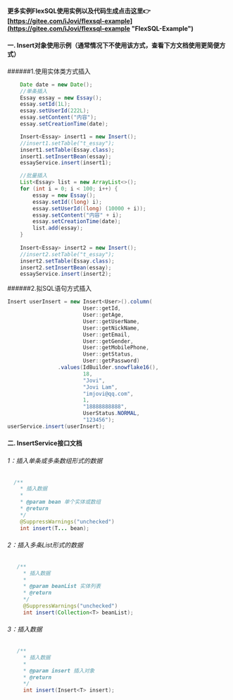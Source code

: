 #### 更多实例FlexSQL使用实例以及代码生成点击这里👉 [https://gitee.com/iJovi/flexsql-example](https://gitee.com/iJovi/flexsql-example "FlexSQL-Example")
#### 一. Insert对象使用示例（通常情况下不使用该方式，查看下方文档使用更简便方式）
######1.使用实体类方式插入
```java
    Date date = new Date();
    //单条插入
    Essay essay = new Essay();
    essay.setId(1L);
    essay.setUserId(222L);
    essay.setContent("内容");
    essay.setCreationTime(date);

    Insert<Essay> insert1 = new Insert();
	//insert1.setTable("t_essay");
    insert1.setTable(Essay.class);
    insert1.setInsertBean(essay);
    essayService.insert(insert1);

    //批量插入
    List<Essay> list = new ArrayList<>();
    for (int i = 0; i < 100; i++) {
        essay = new Essay();
        essay.setId((long) i);
        essay.setUserId((long) (10000 + i));
        essay.setContent("内容" + i);
        essay.setCreationTime(date);
        list.add(essay);
    }
	
    Insert<Essay> insert2 = new Insert();
	//insert2.setTable("t_essay");
    insert2.setTable(Essay.class);
    insert2.setInsertBean(essay);
    essayService.insert(insert2);
```
######2.拟SQL语句方式插入
```java
Insert userInsert = new Insert<User>().column(
                        User::getId,
                        User::getAge,
                        User::getUserName,
                        User::getNickName,
                        User::getEmail,
                        User::getGender,
                        User::getMobilePhone,
                        User::getStatus,
                        User::getPassword)
                .values(IdBuilder.snowflake16(),
                        18,
                        "Jovi",
                        "Jovi Lam",
                        "imjovi@qq.com",
                        1,
                        "18888888888",
                        UserStatus.NORMAL,
                        "123456");
userService.insert(userInsert);
```
#### 二. InsertService接口文档
###### 1：插入单条或多条数组形式的数据
```java
  /**
    * 插入数据
    *
    * @param bean 单个实体或数组
    * @return
    */
    @SuppressWarnings("unchecked")
    int insert(T... bean);
```
###### 2：插入多条List形式的数据
```java
   /**
     * 插入数据
     *
     * @param beanList 实体列表
     * @return
     */
     @SuppressWarnings("unchecked")
     int insert(Collection<T> beanList);
```
###### 3：插入数据
```java
   /**
     * 插入数据
     *
     * @param insert 插入对象
     * @return
     */
     int insert(Insert<T> insert);
```

